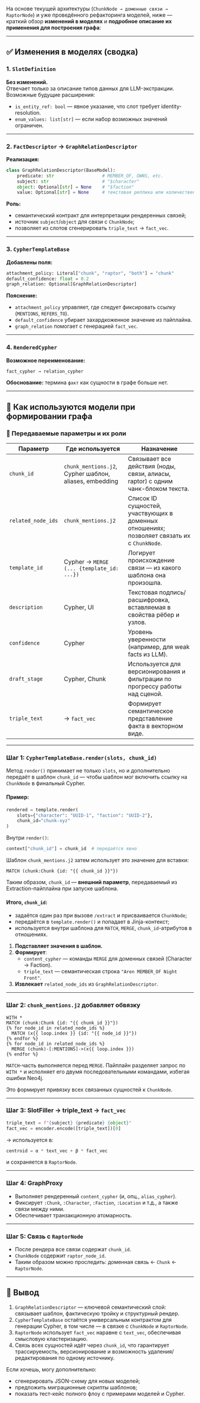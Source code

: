 На основе текущей архитектуры (`ChunkNode → доменные связи → RaptorNode`) и уже проведённого рефакторинга моделей, ниже — краткий обзор **изменений в моделях** и **подробное описание их применения для построения графа**:

---

## ✅ Изменения в моделях (сводка)

### 1. `SlotDefinition`

**Без изменений.**\
Отвечает только за описание типов данных для LLM-экстракции. Возможные будущие расширения:

- `is_entity_ref: bool` — явное указание, что слот требует identity-resolution.
- `enum_values: list[str]` — если набор возможных значений ограничен.

---

### 2. `FactDescriptor` → `GraphRelationDescriptor`

**Реализация:**

```python
class GraphRelationDescriptor(BaseModel):
    predicate: str                  # MEMBER_OF, OWNS, etc.
    subject: str                    # "$character"
    object: Optional[str] = None    # "$faction"
    value: Optional[str] = None     # текстовая реплика или количественное значение
```

**Роль:**

- семантический контракт для интерпретации рендеренных связей;
- источник `subject`/`object` для связи с `ChunkNode`;
- позволяет из слотов сгенерировать `triple_text` → `fact_vec`.

---

### 3. `CypherTemplateBase`

**Добавлены поля:**

```python
attachment_policy: Literal["chunk", "raptor", "both"] = "chunk"
default_confidence: float = 0.2
graph_relation: Optional[GraphRelationDescriptor]
```

**Пояснение:**

- `attachment_policy` управляет, где следует фиксировать ссылку (`MENTIONS`, `REFERS_TO`).
- `default_confidence` убирает захардкоженное значение из пайплайна.
- `graph_relation` помогает с генерацией `fact_vec`.

---

### 4. `RenderedCypher`

**Возможное переименование:**

```python
fact_cypher → relation_cypher
```

**Обоснование:** термина `факт` как сущности в графе больше нет.

---

## 🔗 Как используются модели при формировании графа

### 📌 Передаваемые параметры и их роли

| Параметр           | Где используется                                  | Назначение                                                                                  |
| ------------------ | ------------------------------------------------- | ------------------------------------------------------------------------------------------- |
| `chunk_id`         | `chunk_mentions.j2`, Cypher шаблон, aliases, embedding | Связывает все действия (ноды, связи, алиасы, raptor) с одним чанк-блоком текста.            |
| `related_node_ids` | `chunk_mentions.j2`                                    | Список ID сущностей, участвующих в доменных отношениях; позволяет связать их с `ChunkNode`. |
| `template_id`      | Cypher → `MERGE (... {template_id: ...})`         | Логирует происхождение связи — из какого шаблона она произошла.                             |
| `description`      | Cypher, UI                                        | Текстовая подпись/расшифровка, вставляемая в свойства рёбер и узлов.                        |
| `confidence`       | Cypher                                            | Уровень уверенности (например, для weak facts из LLM).                                      |
| `draft_stage`      | Cypher, Chunk                                     | Используется для версионирования и фильтрации по прогрессу работы над сценой.               |
| `triple_text`      | → `fact_vec`                                      | Формирует семантическое представление факта в векторном виде.                               |

---

### Шаг 1: `CypherTemplateBase.render(slots, chunk_id)`

Метод `render()` принимает не только `slots`, но и дополнительно передаёт в шаблон `chunk_id` — чтобы шаблон мог включить ссылку на `ChunkNode` в финальный Cypher.

#### Пример:

```python
rendered = template.render(
    slots={"character": "UUID-1", "faction": "UUID-2"},
    chunk_id="chunk-xyz"
)
```

Внутри `render()`:

```python
context["chunk_id"] = chunk_id  # передаётся явно
```

Шаблон `chunk_mentions.j2` затем использует это значение для вставки:

```cypher
MATCH (chunk:Chunk {id: "{{ chunk_id }}"})
```

Таким образом, `chunk_id` — **внешний параметр**, передаваемый из Extraction-пайплайна при запуске шаблона.

#### Итого, `chunk_id`:

- задаётся один раз при вызове `/extract` и присваивается `ChunkNode`;
- передаётся в `template.render()` и попадает в Jinja-контекст;
- используется внутри шаблона для `MATCH`, `MERGE`, `chunk_id`-атрибутов в отношениях.

1. **Подставляет значения в шаблон.**
2. **Формирует**:
   - `content_cypher` — команды `MERGE` для доменных связей (Character → Faction).
   - `triple_text` — семантическая строка `"Aren MEMBER_OF Night Front"`.
3. **Извлекает** `related_node_ids` из `GraphRelationDescriptor`.

---

### Шаг 2: `chunk_mentions.j2` добавляет обвязку

```jinja2
WITH *
MATCH (chunk:Chunk {id: "{{ chunk_id }}"})
{% for node_id in related_node_ids %}
  MATCH (x{{ loop.index }} {id: "{{ node_id }}"})
{% endfor %}
{% for node_id in related_node_ids %}
  MERGE (chunk)-[:MENTIONS]->(x{{ loop.index }})
{% endfor %}
```

`MATCH`-часть выполняется перед `MERGE`. Пайплайн разделяет запрос по ``WITH *``
и исполняет его двумя последовательными командами, избегая ошибки Neo4j.

Это формирует привязку всех связанных сущностей к `ChunkNode`.

---

### Шаг 3: SlotFiller → triple\_text → `fact_vec`

```python
triple_text = f"{subject} {predicate} {object}"
fact_vec = encoder.encode([triple_text])[0]
```

→ используется в:

```python
centroid = α * text_vec + β * fact_vec
```

и сохраняется в `RaptorNode`.

---

### Шаг 4: GraphProxy

- Выполняет рендеренный `content_cypher` (и, опц., `alias_cypher`).
- Фиксирует `:Chunk`, `:Character`, `:Faction`, `:Location` и т.д., а также связи между ними.
- Обеспечивает транзакционную атомарность.

---

### Шаг 5: Связь с `RaptorNode`

- После рендера все связи содержат `chunk_id`.
- `ChunkNode` содержит `raptor_node_id`.
- Таким образом можно проследить: доменная связь ← `Chunk` ← `RaptorNode`.

---

## 🧠 Вывод

1. `GraphRelationDescriptor` — ключевой семантический слой: связывает шаблон, фактическую тройку и структурный рендер.
2. `CypherTemplateBase` остаётся универсальным контрактом для генерации Cypher, в том числе — в связке с `ChunkNode` и `RaptorNode`.
3. `RaptorNode` использует `fact_vec` наравне с `text_vec`, обеспечивая смысловую кластеризацию.
4. Связь всех сущностей идёт через `chunk_id`, что гарантирует трассируемость, версионирование и возможность удаления/редактирования по одному источнику.

Если хочешь, могу дополнительно:

- сгенерировать JSON-схему для новых моделей;
- предложить миграционные скрипты шаблонов;
- показать тест-кейс полного флоу с примерами моделей и Cypher.
